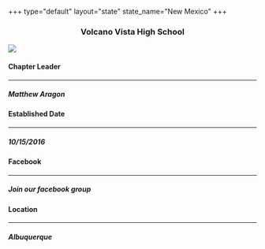 +++
type="default"
layout="state"
state_name="New Mexico"
+++

<div class="chapter-block">
<div class="gray-title-bar bg-gray-ssdp p-2">
<h3 style="text-align: center">Volcano Vista High School</h3>
</div>

<div class="logo-block">
<img src="img/SSDP20-logo-transparent.png" style="max-width: 100%; width: auto"/>
</div>
<div class="chapter-cl">
<h4>Chapter Leader</h4>
<hr>
<h5>Matthew Aragon</h5>
</div>
<div class="chapter-est">
<h4>Established Date</h4>
<hr>
<h5>10/15/2016</h5>
</div>
<div class="chapter-fb">
<h4>Facebook</h4>
<hr>
<h5>Join our facebook group</h5>
</div>
<div class="chapter-location">
<h4>Location</h4>
<hr>
<h5>Albuquerque</h5>
</div>
</div>
